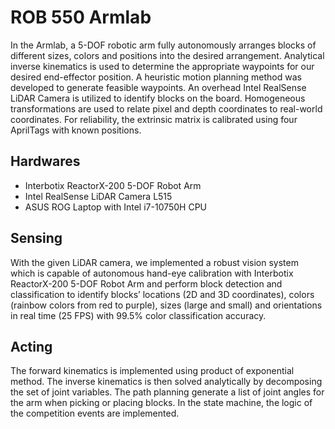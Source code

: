 # ROB 550 Armlab

In the Armlab, a 5-DOF robotic arm fully autonomously arranges blocks of different sizes, colors and positions into the desired arrangement. Analytical inverse kinematics is used to determine the appropriate waypoints for our desired end-effector position. A heuristic motion planning method was developed to generate
feasible waypoints. An overhead Intel RealSense LiDAR Camera is utilized to identify blocks on the board. Homogeneous transformations are used to relate pixel and depth coordinates to real-world coordinates. For reliability, the extrinsic matrix is calibrated using four AprilTags with known positions.

## Hardwares
- Interbotix ReactorX-200 5-DOF Robot Arm
- Intel RealSense LiDAR Camera L515
- ASUS ROG Laptop with Intel i7-10750H CPU

## Sensing

With the given LiDAR camera, we implemented a robust vision system which is capable of autonomous hand-eye calibration with Interbotix ReactorX-200 5-DOF Robot Arm and perform block detection and classification to identify blocks’ locations (2D and 3D coordinates), colors (rainbow colors from red to purple), sizes (large and small) and orientations in real time (25 FPS) with 99.5% color classification accuracy.

## Acting

The forward kinematics is implemented using product of exponential method. The inverse kinematics is then solved analytically by decomposing the
set of joint variables. The path planning generate a list of joint angles for the arm when picking or placing blocks. In the state machine, the logic of the competition events are implemented.

